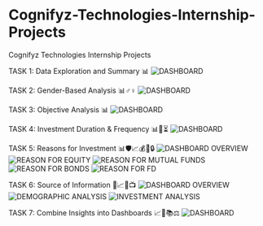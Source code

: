 # Cognifyz-Technologies-Internship-Projects
Cognifyz Technologies Internship Projects

TASK 1: Data Exploration and Summary 📊
![DASHBOARD](https://github.com/user-attachments/assets/0f1bb315-72d3-4b49-aae4-210fd4b32c3f)

TASK 2: Gender-Based Analysis 📊♂️♀️
![DASHBOARD](https://github.com/user-attachments/assets/b0101c44-eed4-4615-b638-19508c846d52)

TASK 3: Objective Analysis 📊
![DASHBOARD](https://github.com/user-attachments/assets/fc87c269-14e8-46c2-8ab8-802981ab2a70)

TASK 4: Investment Duration & Frequency 📊📅⏳
![DASHBOARD](https://github.com/user-attachments/assets/0ad05fdf-efbe-4ba4-b70b-8d77a21a9565)

TASK 5: Reasons for Investment 📊🛡️📈💰🧾🔒
![DASHBOARD OVERVIEW](https://github.com/user-attachments/assets/93e755dd-c7b6-4a05-b680-86b70a47701b)
![REASON FOR EQUITY](https://github.com/user-attachments/assets/3b39c0d4-140b-4bfa-a9bc-4663c2605a3d)
![REASON FOR MUTUAL FUNDS](https://github.com/user-attachments/assets/cc755a2c-a467-417a-9a3c-58c4d32ae811)
![REASON FOR BONDS](https://github.com/user-attachments/assets/21c33a07-beb9-475a-afde-98a7337f32cb)
![REASON FOR FD](https://github.com/user-attachments/assets/ca2c5b50-fdc7-47f9-8575-00a37315ee24)

TASK 6: Source of Information 📰📈🌐📺
![DASHBOARD OVERVIEW](https://github.com/user-attachments/assets/5bb6c54c-7792-4bc5-b490-c1dfa43ce8fe)
![DEMOGRAPHIC ANALYSIS](https://github.com/user-attachments/assets/5ca9b135-c3a2-4a78-9a05-062ab0a44116)
![INVESTMENT ANALYSIS](https://github.com/user-attachments/assets/3b2745a1-666a-4a45-a27b-54700aceac1d)

TASK 7: Combine Insights into Dashboards 📈🏥📚⚖️
![DASHBOARD](https://github.com/user-attachments/assets/7eac0a13-8302-4760-bd2a-5c84e2d052e2)
